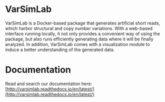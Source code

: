 # VarSimLab 
VarSimLab is a Docker-based package that generates artificial short reads, which harbor structural and copy number variations. 
With a web-based interface running locally, it not only provides a convenient way of using the package, but also runs efficiently generating data where it will be finally analyzed. 
In addition, VarSimLab comes with a visualization module to induce a better understanding of the generated data.

# Documentation
Read and search our documentation here: [http://varsimlab.readthedocs.io/en/latest/](http://varsimlab.readthedocs.io/en/latest/)